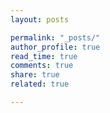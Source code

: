 ```yaml
---
layout: posts

permalink: "_posts/"
author_profile: true
read_time: true
comments: true
share: true
related: true

---
```

